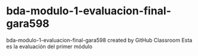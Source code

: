 # bda-modulo-1-evaluacion-final-gara598
bda-modulo-1-evaluacion-final-gara598 created by GitHub Classroom
Esta es la evaluación del primer módulo
